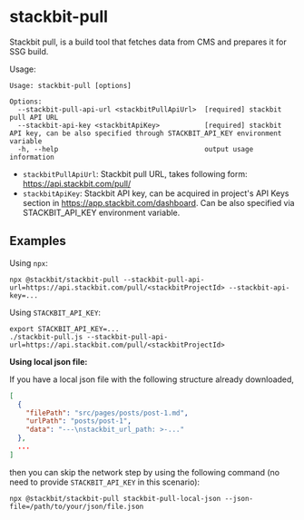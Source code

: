 # stackbit-pull

Stackbit pull, is a build tool that fetches data from CMS and prepares it for
SSG build. 

Usage:
```
Usage: stackbit-pull [options]

Options:
  --stackbit-pull-api-url <stackbitPullApiUrl>  [required] stackbit pull API URL
  --stackbit-api-key <stackbitApiKey>           [required] stackbit API key, can be also specified through STACKBIT_API_KEY environment variable
  -h, --help                                    output usage information
```

- `stackbitPullApiUrl`: Stackbit pull URL, takes following form: https://api.stackbit.com/pull/<stackbitProjectId>
- `stackbitApiKey`: Stackbit API key, can be acquired in project's API Keys section in https://app.stackbit.com/dashboard. Can be also specified via STACKBIT_API_KEY environment variable.

## Examples

Using `npx`:
```
npx @stackbit/stackbit-pull --stackbit-pull-api-url=https://api.stackbit.com/pull/<stackbitProjectId> --stackbit-api-key=...
```

Using `STACKBIT_API_KEY`:
```
export STACKBIT_API_KEY=...
./stackbit-pull.js --stackbit-pull-api-url=https://api.stackbit.com/pull/<stackbitProjectId>
```

**Using local json file:**

If you have a local json file with the following structure already downloaded,
```json
[
  {
    "filePath": "src/pages/posts/post-1.md",
    "urlPath": "posts/post-1",
    "data": "---\nstackbit_url_path: >-..."
  },
  ...
]
```
then you can skip the network step by using the following command 
(no need to provide `STACKBIT_API_KEY` in this scenario):
```shell
npx @stackbit/stackbit-pull stackbit-pull-local-json --json-file=/path/to/your/json/file.json
```
